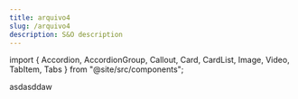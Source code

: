 ```yaml
---
title: arquivo4
slug: /arquivo4
description: S&O description
---
```


import { Accordion, AccordionGroup, Callout, Card, CardList, Image, Video, TabItem, Tabs } from "@site/src/components";

asdasddaw